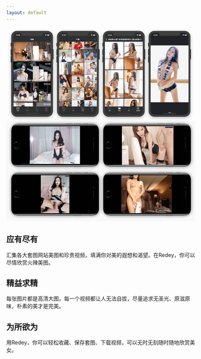 ```yaml
---
layout: default
---
```


![Redey](https://github.com/Noritoak/Noritoak.github.io/blob/master/redey_poster_1280.png?raw=true)

## 应有尽有
汇集各大套图网站美图和珍贵视频，填满你对美的遐想和渴望。在Redey，你可以尽情欣赏火辣美图。

## 精益求精
每张图片都是高清大图，每一个视频都让人无法自拔，尽量追求无圣光、原滋原味，朴素的美才是完美。

## 为所欲为
用Redey，你可以轻松收藏、保存套图、下载视频，可以无时无刻随时随地欣赏美女。
